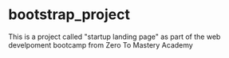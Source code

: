 # bootstrap_project

This is a project called "startup landing page" as part of the web develpoment bootcamp from Zero To Mastery Academy  
